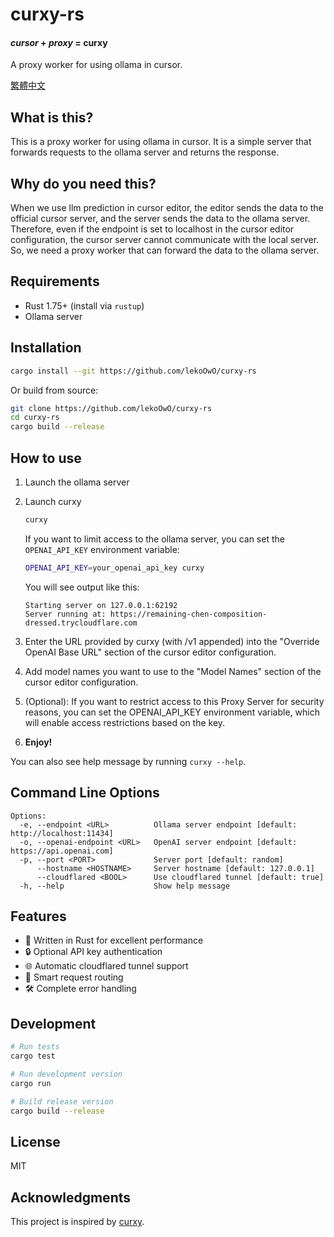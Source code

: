 # curxy-rs

#### _cursor_ + _proxy_ = **curxy**

A proxy worker for using ollama in cursor.

[繁體中文](README.zh-tw.md)

## What is this?

This is a proxy worker for using ollama in cursor. It is a simple server that forwards requests to the ollama server and returns the response.

## Why do you need this?

When we use llm prediction in cursor editor, the editor sends the data to the official cursor server, and the server sends the data to the ollama server.
Therefore, even if the endpoint is set to localhost in the cursor editor configuration, the cursor server cannot communicate with the local server.
So, we need a proxy worker that can forward the data to the ollama server.

## Requirements

- Rust 1.75+ (install via `rustup`)
- Ollama server

## Installation

```bash
cargo install --git https://github.com/lekoOwO/curxy-rs
```

Or build from source:

```bash
git clone https://github.com/lekoOwO/curxy-rs
cd curxy-rs
cargo build --release
```

## How to use

1. Launch the ollama server

2. Launch curxy

   ```bash
   curxy
   ```

   If you want to limit access to the ollama server, you can set the `OPENAI_API_KEY` environment variable:

   ```bash
   OPENAI_API_KEY=your_openai_api_key curxy
   ```

   You will see output like this:

   ```
   Starting server on 127.0.0.1:62192
   Server running at: https://remaining-chen-composition-dressed.trycloudflare.com
   ```

3. Enter the URL provided by curxy (with /v1 appended) into the "Override OpenAI Base URL" section of the cursor editor configuration.

4. Add model names you want to use to the "Model Names" section of the cursor editor configuration.

5. (Optional): If you want to restrict access to this Proxy Server for security reasons, you can set the OPENAI_API_KEY environment variable, which will enable access restrictions based on the key.

6. **Enjoy!**

You can also see help message by running `curxy --help`.

## Command Line Options

```
Options:
  -e, --endpoint <URL>          Ollama server endpoint [default: http://localhost:11434]
  -o, --openai-endpoint <URL>   OpenAI server endpoint [default: https://api.openai.com]
  -p, --port <PORT>             Server port [default: random]
      --hostname <HOSTNAME>     Server hostname [default: 127.0.0.1]
      --cloudflared <BOOL>      Use cloudflared tunnel [default: true]
  -h, --help                    Show help message
```

## Features

- 🚀 Written in Rust for excellent performance
- 🔒 Optional API key authentication
- 🌐 Automatic cloudflared tunnel support
- 🔄 Smart request routing
- 🛠 Complete error handling

## Development

```bash
# Run tests
cargo test

# Run development version
cargo run

# Build release version
cargo build --release
```

## License

MIT

## Acknowledgments

This project is inspired by [curxy](https://github.com/ryoppippi/curxy). 
